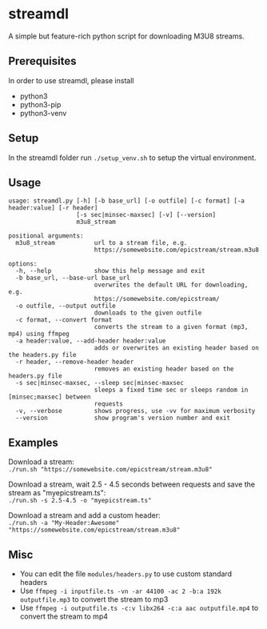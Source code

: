 # streamdl
A simple but feature-rich python script for downloading M3U8 streams.

## Prerequisites
In order to use streamdl, please install
- python3
- python3-pip
- python3-venv

## Setup
In the streamdl folder run `./setup_venv.sh` to setup the virtual environment.

## Usage
```
usage: streamdl.py [-h] [-b base_url] [-o outfile] [-c format] [-a header:value] [-r header]
                   [-s sec|minsec-maxsec] [-v] [--version]
                   m3u8_stream

positional arguments:
  m3u8_stream           url to a stream file, e.g.
                        https://somewebsite.com/epicstream/stream.m3u8

options:
  -h, --help            show this help message and exit
  -b base_url, --base-url base_url
                        overwrites the default URL for downloading, e.g.
                        https://somewebsite.com/epicstream/
  -o outfile, --output outfile
                        downloads to the given outfile
  -c format, --convert format
                        converts the stream to a given format (mp3, mp4) using ffmpeg
  -a header:value, --add-header header:value
                        adds or overwrites an existing header based on the headers.py file
  -r header, --remove-header header
                        removes an existing header based on the headers.py file
  -s sec|minsec-maxsec, --sleep sec|minsec-maxsec
                        sleeps a fixed time sec or sleeps random in [minsec;maxsec] between
                        requests
  -v, --verbose         shows progress, use -vv for maximum verbosity
  --version             show program's version number and exit

```

## Examples
Download a stream:<br>
`./run.sh "https://somewebsite.com/epicstream/stream.m3u8"`

Download a stream, wait 2.5 - 4.5 seconds between requests and save the stream as "myepicstream.ts":<br>
`./run.sh -s 2.5-4.5 -o "myepicstream.ts"`

Download a stream and add a custom header:<br>
`./run.sh -a "My-Header:Awesome" "https://somewebsite.com/epicstream/stream.m3u8"`

## Misc
- You can edit the file `modules/headers.py` to use custom standard headers
- Use `ffmpeg -i inputfile.ts -vn -ar 44100 -ac 2 -b:a 192k outputfile.mp3` to convert the stream to mp3
- Use `ffmpeg -i outputfile.ts -c:v libx264 -c:a aac outputfile.mp4` to convert the stream to mp4
